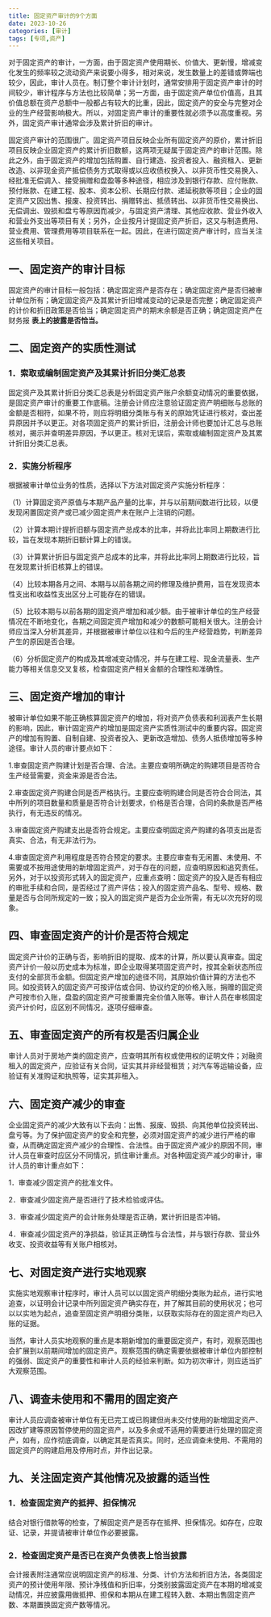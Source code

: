 ```yaml
---
title: 固定资产审计的9个方面
date: 2023-10-26
categories: [审计]
tags: [专项,资产]
---
```

对于固定资产的审计，一方面，由于固定资产使用期长、价值大、更新慢，增减变化发生的频率较之流动资产来说要小得多，相对来说，发生数量上的差错或弊端也较少，因此，审计人员在。制订整个审计计划时，通常安排用于固定资产审计的时间较少，审计程序与方法也比较简单；另一方面，由于固定资产单位价值高，且其价值总额在资产总额中一般都占有较大的比重，因此，固定资产的安全与完整对企业的生产经营影响极大。所以，对固定资产审计的重要性就必须予以高度重视。另外，固定资产审计通常会涉及累计折旧的审计。

固定资产审计的范围很广。固定资产项目反映企业所有固定资产的原价，累计折旧项目反映企业固定资产的累计折旧数额，这两项无疑属于固定资产的审计范围。除此之外，由于固定资产的增加包括购置、自行建造、投资者投入、融资租入、更新改造、以非现金资产抵偿债务方式取得或以应收债权换入、以非货币性交易换入、经批准无偿调入、接受捐赠和盘盈等多种途径，相应涉及到银行存款、应付账款、预付账款、在建工程、股本、资本公积、长期应付款、递延税款等项目；企业的固定资产又因出售、报废、投资转出、捐赠转出、抵债转出、以非货币性交易换出、无偿调出、毁损和盘亏等原因而减少，与固定资产清理、其他应收款、营业外收入和营业外支出等项目有关；另外，企业按月计提固定资产折旧，这又与制造费用、营业费用、管理费用等项目联系在一起。因此，在进行固定资产审计时，应当关注这些相关项目。

## 一、固定资产的审计目标

固定资产的审计目标一般包括：确定固定资产是否存在；确定固定资产是否归被审计单位所有；确定固定资产及其累计折旧增减变动的记录是否完整；确定固定资产的计价和折旧政策是否恰当；确定固定资产的期末余额是否正确；确定固定资产在财务报 **表上的披露是否恰当。**

## 二、固定资产的实质性测试

### 1．索取或编制固定资产及其累计折旧分类汇总表

固定资产及其累计折旧分类汇总表是分析固定资产账户余额变动情况的重要依据，是固定资产审计的重要工作底稿。注册会计师应注意验证固定资产明细账与总账的金额是否相符，如果不符，则应将明细分类账与有关的原始凭证进行核对，查出差异原因并予以更正。对各项固定资产的累计折旧，注册会计师也要加计汇总与总账核对，揭示并查明差异原因，予以更正。核对无误后，索取或编制固定资产及其累计折旧分类汇总表。

### 2．实施分析程序

根据被审计单位业务的性质，选择以下方法对固定资产实施分析程序：

（1）计算固定资产原值与本期产品产量的比率，并与以前期间数进行比较，以便发现闲置固定资产或已减少固定资产未在账户上注销的问题。

（2）计算本期计提折旧额与固定资产总成本的比率，并将此比率同上期数进行比较，旨在发现本期折旧额计算上的错误。

（3）计算累计折旧与固定资产总成本的比率，并将此比率同上期数进行比较，旨在发现累计折旧核算上的错误。

（4）比较本期各月之间、本期与以前各期之间的修理及维护费用，旨在发现资本性支出和收益性支出区分上可能存在的错误。

（5）比较本期与以前各期的固定资产增加和减少额。由于被审计单位的生产经营情况在不断地变化，各期之间固定资产增加和减少的数额可能相关很大。注册会计师应当深入分析其差异，并根据被审计单位以往和今后的生产经营趋势，判断差异产生的原因是否合理。

（6）分析固定资产的构成及其增减变动情况，并与在建工程、现金流量表、生产能力等相关信息交叉复核，检查固定资产相关金额的合理性和准确性。

## 三、固定资产增加的审计

被审计单位如果不能正确核算固定资产的增加，将对资产负债表和利润表产生长期的影响，因此，审计固定资产的增加是固定资产实质性测试中的重要内容。固定资产的增加有购置、自制自建、投资者投入、更新改造增加、债务人抵债增加等多种途径。审计人员的审计要点如下：

1.审查固定资产购建计划是否合理、合法。主要应查明所确定的购建项目是否符合生产经营需要，资金来源是否合法。

2.审查固定资产购建合同是否严格执行。主要应查明购建合同是否符合合同法，其中所列的项目数量和质量是否符合计划要求，价格是否合理，合同的条款是否严格执行，有无违反的情况。

3.审查固定资产购建支出是否符合规定。主要应查明固定资产购建的各项支出是否真实、合法，有无非法行为。

4.审查固定资产利用程度是否符合预定的要求。主要应审查有无闲置、未使用、不需要或不按用途使用的新增固定资产，对于存在的问题，应查明原因和追究责任。  另外，对于以投资形式转入的固定资产，应重点查明：固定资产的投入是否有相应的审批手续和合同，是否经过了资产评估；投入的固定资产品名、型号、规格、数量是否与合同所规定的一致；投入的固定资产是否为企业所需，有无以次充好的现象。

## 四、审查固定资产的计价是否符合规定

固定资产计价的正确与否，影响折旧的提取、成本的计算，所以要认真审查。固定资产计价一般以历史成本为标准，即企业取得某项固定资产时，按其全新状态所应支付的全部货币金额。但固定资产增加的途径不同，其原始价值计算的方法也不同。如投资转入的固定资产可按评估或合同、协议约定的价格入账，捐赠的固定资产可按市价入账，盘盈的固定资产可按重置完全价值入账等。审计人员在审核固定资产计价时，应区别不同情况，逐项仔细审查。

## 五、审查固定资产的所有权是否归属企业

审计人员对于房地产类的固定资产，应查明其所有权或使用权的证明文件；对融资租入的固定资产，应验证有关合同，证实其并非经营租赁；对汽车等运输设备，应验证有关准购证和执照等，证实其非租入。

## 六、固定资产减少的审查

企业固定资产的减少大致有以下去向：出售、报废、毁损、向其他单位投资转出、盘亏等。为了保护固定资产的安全和完整，必须对固定资产的减少进行严格的审查，从而确定固定资产减少的合理性、合法性。由于固定资产减少的原因不同，审计人员在审查时应区分不同情况，抓住审计重点。对各种固定资产减少的审计，审计人员的审计重点如下：

1．审查减少固定资产的批准文件。

2．审查减少固定资产是否进行了技术检验或评估。

3．审查减少固定资产的会计账务处理是否正确，累计折旧是否冲销。

4．审查减少固定资产的净损益，验证其正确性与合法性，并与银行存款、营业外收支、投资收益等有关账户相核对。

## 七、对固定资产进行实地观察

实施实地观察审计程序时，审计人员可以以固定资产明细分类账为起点，进行实地追查，以证明会计记录中所列固定资产确实存在，并了解其目前的使用状况；也可以以实地为起点，追查至固定资产明细分类账，以获取实际存在的固定资产均已入账的证据。

当然，审计人员实地观察的重点是本期新增加的重要固定资产，有时，观察范围也会扩展到以前期间增加的固定资产。观察范围的确定需要依据被审计单位内部控制的强弱、固定资产的重要性和审计人员的经验来判断。如为初次审计，则应适当扩大观察范围。

## 八、调查未使用和不需用的固定资产

审计人员应调查被审计单位有无已完工或已购建但尚未交付使用的新增固定资产、因改扩建等原因暂停使用的固定资产，以及多余或不适用的需要进行处理的固定资产，如有，应作彻底调查，以确定其是否真实。同时，还应调查未使用、不需用的固定资产的购建启用及停用时点，并作出记录。  　

## 九、关注固定资产其他情况及披露的适当性　

### 1．检查固定资产的抵押、担保情况

结合对银行借款等的检查，了解固定资产是否存在抵押、担保情况。如存在，应取证、记录，并提请被审计单位作必要披露。

### 2．检查固定资产是否已在资产负债表上恰当披露

会计报表附注通常应说明固定资产的标准、分类、计价方法和折旧方法，各类固定资产的预计使用年限、预计净残值和折旧率，分类别披露固定资产在本期的增减变动情况，并应披露用做抵押、担保和本期从在建工程转入数、本期出售固定资产数、本期置换固定资产数等情况。